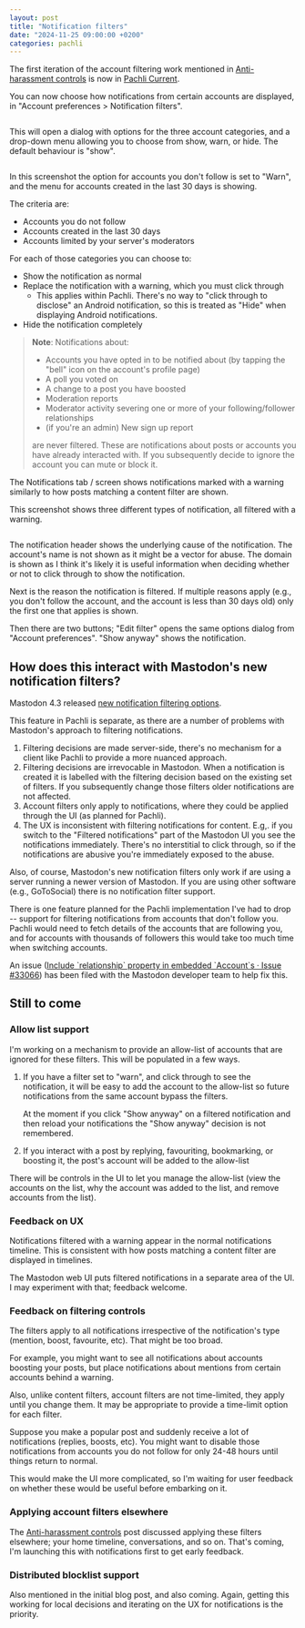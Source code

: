 ```yaml
---
layout: post
title: "Notification filters"
date: "2024-11-25 09:00:00 +0200"
categories: pachli
---
```

The first iteration of the account filtering work mentioned in [Anti-harassment controls](/pachli/2024/08/02/harassment-controls.html) is now in [Pachli Current](/download/#pachli-current).

<!--more-->

You can now choose how notifications from certain accounts are displayed, in "Account preferences > Notification filters".

<img alt="" src="/assets/posts/2024-11-xx-notification-filters/pref-notification-filters.png" class="shadow">

This will open a dialog with options for the three account categories, and a drop-down menu allowing you to choose from show, warn, or hide. The default behaviour is "show".

<img alt="" src="/assets/posts/2024-11-xx-notification-filters/dialog-notification-filters.png" class="shadow">

In this screenshot the option for accounts you don't follow is set to "Warn", and the menu for accounts created in the last 30 days is showing.

The criteria are:

- Accounts you do not follow
- Accounts created in the last 30 days
- Accounts limited by your server's moderators

For each of those categories you can choose to:

- Show the notification as normal
- Replace the notification with a warning, which you must click through
	- This applies within Pachli. There's no way to "click through to disclose" an Android notification, so this is treated as "Hide" when displaying Android notifications.
- Hide the notification completely

> **Note**: Notifications about:
>
> - Accounts you have opted in to be notified about (by tapping the "bell" icon on the account's profile page)
> - A poll you voted on
> - A change to a post you have boosted
> - Moderation reports
> - Moderator activity severing one or more of your following/follower relationships
> - (if you're an admin) New sign up report
>
> are never filtered. These are notifications about posts or accounts you have already interacted with. If you subsequently decide to ignore the account you can mute or block it.

The Notifications tab / screen shows notifications marked with a warning similarly to how posts matching a content filter are shown.

This screenshot shows three different types of notification, all filtered with a warning.

<img alt="" src="/assets/posts/2024-11-xx-notification-filters/filtered-notifications.png" class="shadow">

The notification header shows the underlying cause of the notification. The account's name is not shown as it might be a vector for abuse. The domain is shown as I think it's likely it is useful information when deciding whether or not to click through to show the notification.

Next is the reason the notification is filtered. If multiple reasons apply (e.g., you don't follow the account, and the account is less than 30 days old) only the first one that applies is shown.

Then there are two buttons; "Edit filter" opens the same options dialog from "Account preferences". "Show anyway" shows the notification.

## How does this interact with Mastodon's new notification filters?

Mastodon 4.3 released [new notification filtering options](https://blog.joinmastodon.org/2024/10/mastodon-4.3/#notifications).

This feature in Pachli is separate, as there are a number of problems with Mastodon's approach to filtering notifications.

1. Filtering decisions are made server-side, there's no mechanism for a client like Pachli to provide a more nuanced approach.
2. Filtering decisions are irrevocable in Mastodon. When a notification is created it is labelled with the filtering decision based on the existing set of filters. If you subsequently change those filters older notifications are not affected.
3. Account filters only apply to notifications, where they could be applied through the UI (as planned for Pachli).
4. The UX is inconsistent with filtering notifications for content. E.g,. if you switch to the "Filtered notifications" part of the Mastodon UI you see the notifications immediately. There's no interstitial to click through, so if the notifications are abusive you're immediately exposed to the abuse.

Also, of course, Mastodon's new notification filters only work if are using a server running a newer version of Mastodon. If you are using other software (e.g., GoToSocial) there is no notification filter support.

There is one feature planned for the Pachli implementation I've had to drop -- support for filtering notifications from accounts that don't follow you. Pachli would need to fetch details of the accounts that are following you, and for accounts with thousands of followers this would take too much time when switching accounts.

An issue ([Include \`relationship\` property in embedded \`Account\`s · Issue #33066](https://github.com/mastodon/mastodon/issues/33066)) has been filed with the Mastodon developer team to help fix this.

## Still to come

### Allow list support

I'm working on a mechanism to provide an allow-list of accounts that are ignored for these filters. This will be populated in a few ways.

1. If you have a filter set to "warn", and click through to see the notification, it will be easy to add the account to the allow-list so future notifications from the same account bypass the filters.

   At the moment if you click "Show anyway" on a filtered notification and then reload your notifications the "Show anyway" decision is not remembered.

2. If you interact with a post by replying, favouriting, bookmarking, or boosting it, the post's account will be added to the allow-list

There will be controls in the UI to let you manage the allow-list (view the accounts on the list, why the account was added to the list, and remove accounts from the list).

### Feedback on UX

Notifications filtered with a warning appear in the normal notifications timeline. This is consistent with how posts matching a content filter are displayed in timelines.

The Mastodon web UI puts filtered notifications in a separate area of the UI. I may experiment with that; feedback welcome.

### Feedback on filtering controls

The filters apply to all notifications irrespective of the notification's type (mention, boost, favourite, etc). That might be too broad.

For example, you might want to see all notifications about accounts boosting your posts, but place notifications about mentions from certain accounts behind a warning.

Also, unlike content filters, account filters are not time-limited, they apply until you change them. It may be appropriate to provide a time-limit option for each filter.

Suppose you make a popular post and suddenly receive a lot of notifications (replies, boosts, etc). You might want to disable those notifications from accounts you do not follow for only 24-48 hours until things return to normal.

This would make the UI more complicated, so I'm waiting for user feedback on whether these would be useful before embarking on it.

### Applying account filters elsewhere

The [Anti-harassment controls](/pachli/2024/08/02/harassment-controls.html) post discussed applying these filters elsewhere; your home timeline, conversations, and so on. That's coming, I'm launching this with notifications first to get early feedback.

### Distributed blocklist support

Also mentioned in the initial blog post, and also coming. Again, getting this working for local decisions and iterating on the UX for notifications is the priority.